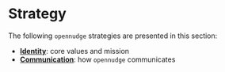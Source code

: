<!--
SPDX-FileCopyrightText: © 2025 open-nudge <https://github.com/open-nudge>
SPDX-FileContributor: szymonmaszke <github@maszke.co>

SPDX-License-Identifier: Apache-2.0
-->

# Strategy

The following `opennudge` strategies are presented in this section:

- [__Identity__](./identity.md): core values and mission
- [__Communication__](./communication.md): how `opennudge` communicates
